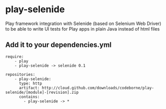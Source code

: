 play-selenide
=============

Play framework integration with Selenide (based on Selenium Web Driver) to be able to write UI tests for Play apps in plain Java instead of html files

Add it to your dependencies.yml
-------------------------------

    require:
        - play
        - play-selenide -> selenide 0.1
    
    repositories:
        - play-selenide:
          type: http
          artifact: http://cloud.github.com/downloads/codeborne/play-selenide/[module]-[revision].zip
          contains:
            - play-selenide -> *
